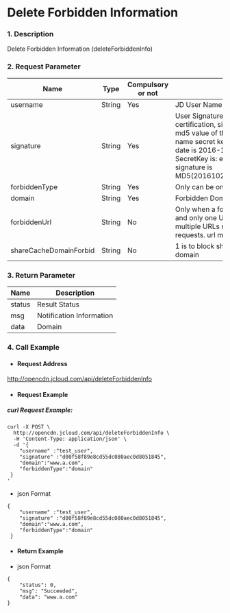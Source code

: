 # **Delete Forbidden Information**
### 1. Description

Delete Forbidden Information (deleteForbiddenInfo)

### 2. Request Parameter

| **Name**      | **Type** | **Compulsory or not** | **Description**                          |
| ----------- | ------ | -------- | ------------------------------- |
| username      | String | Yes       | JD User Name pin                          |
| signature  | String | Yes        | User Signature    Signature: Signature information used for certification, signature algorithm: Date (the format is yyyymmdd), md5 value of the character string adding up username and user name secret key. Signature Example: For example, if the current date is 2016-10-23, the user pin is: jcloud_00 ,the user secret key SecretKey is: e7a31b1c5ea0efa9aa2f29c6559f7d61, then the signature is MD5(20161023jcloud_00e7a31b1c5ea0efa9aa2f29c6559f7d61)                |
| forbiddenType   | String | Yes        | Only can be one of domain or url |
| domain      | String | Yes        | Forbidden Domain |
| forbiddenUrl   | String | No        |Only when a forbidden url is deleted, this parameter is mandatory and only one URL can be deleted and forbidden each time. If multiple URLs need to be deleted, you need to submit multiple requests. url must begin with /  |
|shareCacheDomainForbid | String | No | 1 is to block shared cache domain, 0 is not to block shared cache domain|

### 3. Return Parameter

| **Name**         | **Description**               |
| -------------- | -------------------- |
| status      | Result Status                 |
| msg | Notification Information                   |
| data        | Domain                 |


### 4. Call Example

- #### Request Address
http://opencdn.jcloud.com/api/deleteForbiddenInfo

- #### Request Example
##### curl Request Example:
```
curl -X POST \
  http://opencdn.jcloud.com/api/deleteForbiddenInfo \
  -H 'Content-Type: application/json' \
  -d '{
    "username" :"test_user",
    "signature" :"d00f58f89e8cd55dc080aec0d8051845",
    "domain":"www.a.com",
    "forbiddenType":"domain"
 }
'
```


* json Format

```
{
    "username" :"test_user",
    "signature" :"d00f58f89e8cd55dc080aec0d8051845",
    "domain":"www.a.com",
    "forbiddenType":"domain"
 }
 ```

- #### Return Example

* json Format

```
{
    "status": 0,
    "msg": "Succeeded",
    "data": "www.a.com"
}

```
